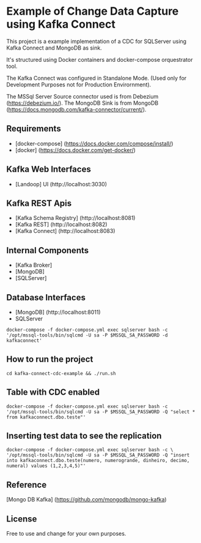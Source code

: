 # Example of Change Data Capture using Kafka Connect

This project is a example implementation of a CDC for SQLServer using Kafka Connect and MongoDB as sink.

It's structured using Docker containers and docker-compose orquestrator tool.

The Kafka Connect was configured in Standalone Mode. (Used only for Development Purposes not for Production Envirornment).

The MSSql Server Source connector used is from Debezium (https://debezium.io/). 
The MongoDB Sink is from MongoDB (https://docs.mongodb.com/kafka-connector/current/).

## Requirements
- [docker-compose] (https://docs.docker.com/compose/install/)
- [docker] (https://docs.docker.com/get-docker/)

## Kafka Web Interfaces 
- [Landoop] UI (http://localhost:3030)

## Kafka REST Apis
- [Kafka Schema Registry] (http://localhost:8081)
- [Kafka REST] (http://localhost:8082)
- [Kafka Connect] (http://localhost:8083)

## Internal Components
- [Kafka Broker] 
- [MongoDB]   
- [SQLServer]

## Database Interfaces

- [MongoDB] (http://localhost:8011)
- SQLServer

```
docker-compose -f docker-compose.yml exec sqlserver bash -c '/opt/mssql-tools/bin/sqlcmd -U sa -P $MSSQL_SA_PASSWORD -d kafkaconnect'

```

## How to run the project

```
cd kafka-connect-cdc-example && ./run.sh

```

## Table with CDC enabled
```
docker-compose -f docker-compose.yml exec sqlserver bash -c '/opt/mssql-tools/bin/sqlcmd -U sa -P $MSSQL_SA_PASSWORD -Q "select * from kafkaconnect.dbo.teste"'

```

## Inserting test data to see the replication

```
docker-compose -f docker-compose.yml exec sqlserver bash -c \
'/opt/mssql-tools/bin/sqlcmd -U sa -P $MSSQL_SA_PASSWORD -Q "insert into kafkaconnect.dbo.teste(numero, numerogrande, dinheiro, decimo, numeral) values (1,2,3,4,5)"'

```




## Reference

[Mongo DB Kafka] (https://github.com/mongodb/mongo-kafka)

## License
Free to use and change for your own purposes.
